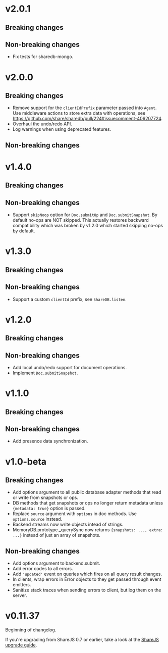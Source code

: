# v2.0.1

## Breaking changes

## Non-breaking changes

- Fix tests for sharedb-mongo.


# v2.0.0

## Breaking changes

- Remove support for the `clientIdPrefix` parameter passed into `Agent`. Use middleware actions to store extra data with operations, see https://github.com/share/sharedb/pull/224#issuecomment-406207724.
- Overhaul the undo/redo API.
- Log warnings when using deprecated features.

## Non-breaking changes


# v1.4.0

## Breaking changes

## Non-breaking changes

- Support `skipNoop` option for `Doc.submitOp` and `Doc.submitSnapshot`. By default no-ops are NOT skipped. This actually restores backward compatibility which was broken by v1.2.0 which started skipping no-ops by default.


# v1.3.0

## Breaking changes

## Non-breaking changes

- Support a custom `clientId` prefix, see `ShareDB.listen`.


# v1.2.0

## Breaking changes

## Non-breaking changes

- Add local undo/redo support for document operations.
- Implement `Doc.submitSnapshot`.


# v1.1.0

## Breaking changes

## Non-breaking changes

- Add presence data synchronization.


# v1.0-beta

## Breaking changes

- Add options argument to all public database adapter methods that read or write from snapshots or ops.
- DB methods that get snapshots or ops no longer return metadata unless `{metadata: true}` option is passed.
- Replace `source` argument with `options` in doc methods. Use `options.source` instead.
- Backend streams now write objects intead of strings.
- MemoryDB.prototype._querySync now returns `{snapshots: ..., extra: ...}` instead of just an array of snapshots.

## Non-breaking changes

- Add options argument to backend.submit.
- Add error codes to all errors.
- Add `'updated'` event on queries which fires on all query result changes.
- In clients, wrap errors in Error objects to they get passed through event emitters.
- Sanitize stack traces when sending errors to client, but log them on the server.


# v0.11.37

Beginning of changelog.

If you're upgrading from ShareJS 0.7 or earlier,
take a look at the [ShareJS upgrade guide](docs/upgrading-from-sharejs.md).
